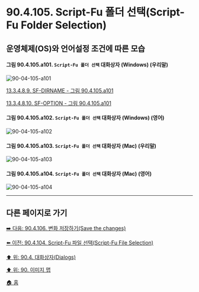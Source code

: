 # 90.4.105. Script-Fu 폴더 선택(Script-Fu Folder Selection)
## 운영체제(OS)와 언어설정 조건에 따른 모습

<a id="90-04-105-a101"></a>

#### 그림 90.4.105.a101. `Script-Fu 폴더 선택` 대화상자 (Windows) (우리말)
![90-04-105-a101](https://github.com/wonder13662/gimp/assets/15767104/2abf8d19-df2e-44a8-b508-eaff7664c9cf)

[13.3.4.8.9. SF-DIRNAME - 그림 90.4.105.a101](./13-03-04-08-09-sf_dirname.md#90-04-105-a101)

[13.3.4.8.10. SF-OPTION - 그림 90.4.105.a101](./13-03-04-08-10-sf_option.md#90-04-105-a101)

<a id="90-04-105-a102"></a>

#### 그림 90.4.105.a102. `Script-Fu 폴더 선택` 대화상자 (Windows) (영어)
![90-04-105-a102](https://github.com/wonder13662/gimp/assets/15767104/511cdad2-7a86-42a5-9040-9045ecad2725)

<a id="90-04-105-a103"></a>

#### 그림 90.4.105.a103. `Script-Fu 폴더 선택` 대화상자 (Mac) (우리말)
![90-04-105-a103](https://github.com/wonder13662/gimp/assets/15767104/868838a8-8e8b-4a2c-8acd-8e8e3ff690e4)

<a id="90-04-105-a104"></a>

#### 그림 90.4.105.a104. `Script-Fu 폴더 선택` 대화상자 (Mac) (영어)
![90-04-105-a104](https://github.com/wonder13662/gimp/assets/15767104/fdc4432a-742f-457e-abb2-80b84135870f)

***

## 다른 페이지로 가기

[➡️ 다음: 90.4.106. 변화 저장하기(Save the changes)](./90-04-106-save_the_change.md)

[⬅️ 이전: 90.4.104. Script-Fu 파일 선택(Script-Fu File Selection)](./90-04-104-script_fu_file_selection.md)

[⬆️ 위: 90.4. 대화상자(Dialogs)](./90-04-00-dialogs.md)

[⬆️ 위: 90. 이미지 맵](./90-00-image-map.md)

[🏠 홈](./00-home.md)
